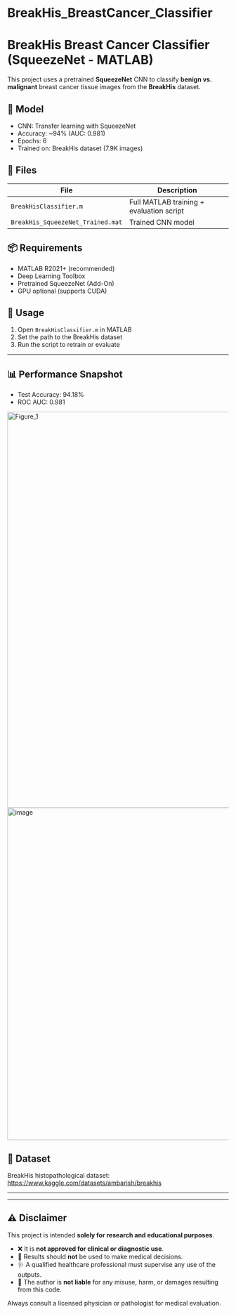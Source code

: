 # BreakHis_BreastCancer_Classifier


# BreakHis Breast Cancer Classifier (SqueezeNet - MATLAB)

This project uses a pretrained **SqueezeNet** CNN to classify **benign vs. malignant** breast cancer tissue images from the **BreakHis** dataset.

## 🧠 Model
- CNN: Transfer learning with SqueezeNet
- Accuracy: ~94% (AUC: 0.981)
- Epochs: 6
- Trained on: BreakHis dataset (7.9K images)

## 📁 Files

| File                             | Description                              |
|----------------------------------|------------------------------------------|
| `BreakHisClassifier.m`           | Full MATLAB training + evaluation script |
| `BreakHis_SqueezeNet_Trained.mat`| Trained CNN model                        |

## 📦 Requirements

- MATLAB R2021+ (recommended)
- Deep Learning Toolbox
- Pretrained SqueezeNet (Add-On)
- GPU optional (supports CUDA)

## 🚀 Usage

1. Open `BreakHisClassifier.m` in MATLAB
2. Set the path to the BreakHis dataset
3. Run the script to retrain or evaluate

---

## 📊 Performance Snapshot

- Test Accuracy: 94.18%
- ROC AUC: 0.981
<img width="1222" height="902" alt="Figure_1" src="https://github.com/user-attachments/assets/fda4d3d5-9c0c-4b90-8455-a421a104eb1b" />

<img width="987" height="757" alt="image" src="https://github.com/user-attachments/assets/78b8cd14-6036-4e32-85d5-e35d103f7694" />



## 🔬 Dataset
BreakHis histopathological dataset:  
https://www.kaggle.com/datasets/ambarish/breakhis

---


---

## ⚠️ Disclaimer

This project is intended **solely for research and educational purposes**.

- ❌ It is **not approved for clinical or diagnostic use**.
- 🧪 Results should **not** be used to make medical decisions.
- 🩺 A qualified healthcare professional must supervise any use of the outputs.
- 🛑 The author is **not liable** for any misuse, harm, or damages resulting from this code.

Always consult a licensed physician or pathologist for medical evaluation.

